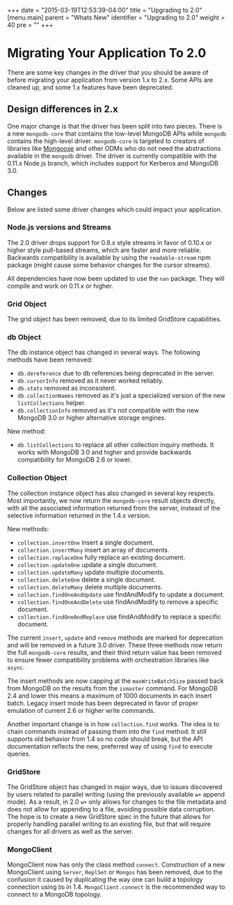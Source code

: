 +++
date = "2015-03-19T12:53:39-04:00"
title = "Upgrading to 2.0"
[menu.main]
  parent = "Whats New"
  identifier = "Upgrading to 2.0"
  weight = 40
  pre = "<i class='fa fa-wrench'></i>"
+++

# Migrating Your Application To 2.0

There are some key changes in the driver that you should be aware of before migrating your application from version 1.x to 2.x.
Some APIs are cleaned up, and some 1.x features have been deprecated.

## Design differences in 2.x

One major change is that the driver has been split into two pieces. There is a new `mongodb-core` that contains the
low-level MongoDB APIs while `mongodb` contains the high-level driver. `mongodb-core` is targeted to creators of libraries like [Mongoose](http://mongoosejs.com/) and other ODMs who do not need the abstractions available in the `mongodb` driver. The driver is
currently compatible with the 0.11.x Node.js branch, which includes support for Kerberos and MongoDB 3.0.

## Changes

Below are listed some driver changes which could impact your application.

### Node.js versions and Streams

The 2.0 driver drops support for 0.8.x style streams in favor of 0.10.x or higher style pull-based streams, which are
faster and more reliable. Backwards compatibility is available by using the `readable-stream` npm package (might cause
some behavior changes for the cursor streams).

All dependencies have now been updated to use the `nan` package. They will compile and work on 0.11.x or higher.

### Grid Object

The grid object has been removed, due to its limited GridStore capabilities.

### db Object

The db instance object has changed in several ways. The following methods have been removed:

* `db.dereference` due to db references being deprecated in the server.
* `db.cursorInfo` removed as it never worked reliably.
* `db.stats` removed as inconsistent.
* `db.collectionNames` removed as it's just a specialized version of the new `listCollections` helper.
* `db.collectionInfo` removed as it's not compatible with the new MongoDB 3.0 or higher alternative storage engines.

New method:

* `db.listCollections` to replace all other collection inquiry methods. It works with MongoDB 3.0 and higher and provide backwards compatibility for MongoDB 2.6 or lower.

### Collection Object

The collection instance object has also changed in several key respects. Most importantly, we now return the `mongodb-core` result objects directly, with all the associated information returned from the server, instead of the selective information returned in the 1.4.x version.

New methods:

* `collection.insertOne` insert a single document.
* `collection.insertMany` insert an array of documents.
* `collection.replaceOne` fully replace an existing document.
* `collection.updateOne` update a single document.
* `collection.updateMany` update multiple documents.
* `collection.deleteOne` delete a single document.
* `collection.deleteMany` delete multiple documents.
* `collection.findOneAndUpdate` use findAndModify to update a document.
* `collection.findOneAndDelete` use findAndModify to remove a specific document.
* `collection.findOneAndReplace` use findAndModify to replace a specific document.

The current `insert`, `update` and `remove` methods are marked for deprecation and will be removed in a future 3.0 driver. These three methods now return the full `mongodb-core` results, and their third return value has been removed to ensure fewer compatibility problems with orchestration libraries like `async`.

The insert methods are now capping at the `maxWriteBatchSize` passed back from MongoDB on the results from the `ismaster` command. For MongoDB 2.4 and lower this means a maximum of 1000 documents in each insert batch. Legacy insert mode has been deprecated in favor of proper emulation of current 2.6 or higher write commands.

Another important change is in how `collection.find` works. The idea is to chain commands instead of passing them into the `find` method. It still supports old behavior from 1.4 so no code should break, but the API documentation reflects the new, preferred way of using `find` to execute queries.

### GridStore

The GridStore object has changed in major ways, due to issues discovered by users related to parallel writing (using the previously available `w+` append mode). As a result, in 2.0 `w+` only allows for changes to the file metadata and does not allow for appending to a file, avoiding possible data corruption. The hope is to create a new GridStore spec in the future that allows for properly handling parallel writing to an existing file, but that will require changes for all drivers as well as the server.

### MongoClient

MongoClient now has only the class method `connect`. Construction of a new MongoClient using `Server`, `ReplSet` or `Mongos` has been removed, due to the confusion it caused by duplicating the way one can build a topology connection using `Db` in 1.4. `MongoClient.connect` is the recommended way to connect to a MongoDB topology.
